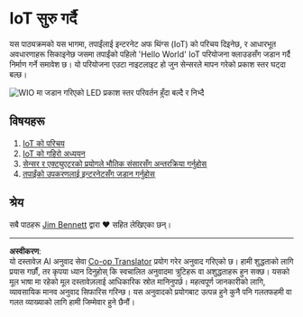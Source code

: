 <!--
CO_OP_TRANSLATOR_METADATA:
{
  "original_hash": "e2b1b891b08ef7633d285547fbe73290",
  "translation_date": "2025-08-27T12:17:43+00:00",
  "source_file": "1-getting-started/README.md",
  "language_code": "ne"
}
-->
# IoT सुरु गर्दै

यस पाठ्यक्रमको यस भागमा, तपाईंलाई इन्टरनेट अफ थिंग्स (IoT) को परिचय दिइनेछ, र आधारभूत अवधारणाहरू सिकाइनेछ जसमा तपाईंको पहिलो 'Hello World' IoT परियोजना क्लाउडसँग जडान गर्दै निर्माण गर्ने समावेश छ। यो परियोजना एउटा नाइटलाइट हो जुन सेन्सरले मापन गरेको प्रकाश स्तर घट्दा बल्छ।

![WIO मा जडान गरिएको LED प्रकाश स्तर परिवर्तन हुँदा बल्दै र निभ्दै](../../../images/wio-running-assignment-1-1.gif)

## विषयहरू

1. [IoT को परिचय](lessons/1-introduction-to-iot/README.md)
1. [IoT को गहिरो अध्ययन](lessons/2-deeper-dive/README.md)
1. [सेन्सर र एक्ट्युएटरको प्रयोगले भौतिक संसारसँग अन्तरक्रिया गर्नुहोस्](lessons/3-sensors-and-actuators/README.md)
1. [तपाईंको उपकरणलाई इन्टरनेटसँग जडान गर्नुहोस्](lessons/4-connect-internet/README.md)

## श्रेय

सबै पाठहरू [Jim Bennett](https://GitHub.com/JimBobBennett) द्वारा ♥️ सहित लेखिएका छन्।

---

**अस्वीकरण**:  
यो दस्तावेज़ AI अनुवाद सेवा [Co-op Translator](https://github.com/Azure/co-op-translator) प्रयोग गरेर अनुवाद गरिएको छ। हामी शुद्धताको लागि प्रयास गर्छौं, तर कृपया ध्यान दिनुहोस् कि स्वचालित अनुवादमा त्रुटिहरू वा अशुद्धताहरू हुन सक्छ। यसको मूल भाषा मा रहेको मूल दस्तावेज़लाई आधिकारिक स्रोत मानिनुपर्छ। महत्वपूर्ण जानकारीको लागि, व्यावसायिक मानव अनुवाद सिफारिस गरिन्छ। यस अनुवादको प्रयोगबाट उत्पन्न हुने कुनै पनि गलतफहमी वा गलत व्याख्याको लागि हामी जिम्मेवार हुने छैनौं।